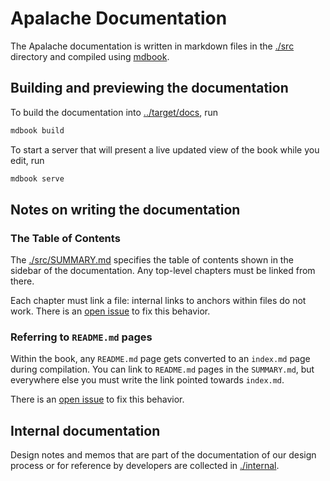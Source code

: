 # Apalache Documentation

The Apalache documentation is written in markdown files in the [./src](./src)
directory and compiled using [mdbook](https://github.com/rust-lang/mdBook).

## Building and previewing the documentation

To build the documentation into [../target/docs](../target/docs), run

``` sh
mdbook build
```

To start a server that will present a live updated view of the book while you
edit, run

``` sh
mdbook serve
```

## Notes on writing the documentation

### The Table of Contents

The [./src/SUMMARY.md](./src/SUMMARY.md) specifies the table of contents shown
in the sidebar of the documentation. Any top-level chapters must be linked from
there.

Each chapter must link a file: internal links to anchors within files do not
work. There is an [open issue](https://github.com/rust-lang/mdBook/issues/167)
to fix this behavior.

### Referring to `README.md` pages

Within the book, any `README.md` page gets converted to an `index.md` page
during compilation. You can link to `README.md` pages in the `SUMMARY.md`, but
everywhere else you must write the link pointed towards `index.md`.

There is an [open issue](https://github.com/rust-lang/mdBook/issues/1268) to fix
this behavior.

## Internal documentation

Design notes and memos that are part of the documentation of our design process
or for reference by developers are collected in [./internal](./internal).
